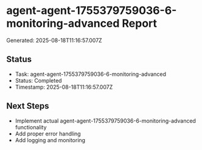 # agent-agent-1755379759036-6-monitoring-advanced Report

Generated: 2025-08-18T11:16:57.007Z

## Status
- Task: agent-agent-1755379759036-6-monitoring-advanced
- Status: Completed
- Timestamp: 2025-08-18T11:16:57.007Z

## Next Steps
- Implement actual agent-agent-1755379759036-6-monitoring-advanced functionality
- Add proper error handling
- Add logging and monitoring

